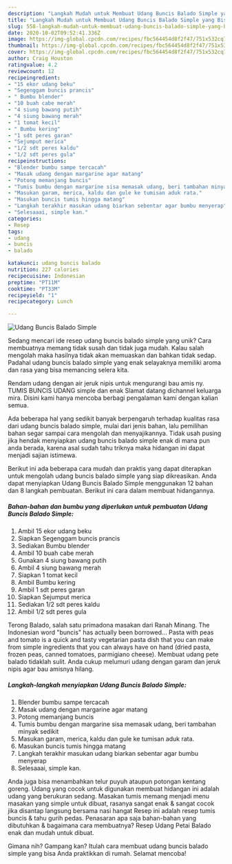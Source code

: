 ```yaml
---
description: "Langkah Mudah untuk Membuat Udang Buncis Balado Simple yang Bisa Manjain Lidah"
title: "Langkah Mudah untuk Membuat Udang Buncis Balado Simple yang Bisa Manjain Lidah"
slug: 558-langkah-mudah-untuk-membuat-udang-buncis-balado-simple-yang-bisa-manjain-lidah
date: 2020-10-02T09:52:41.336Z
image: https://img-global.cpcdn.com/recipes/fbc564454d8f2f47/751x532cq70/udang-buncis-balado-simple-foto-resep-utama.jpg
thumbnail: https://img-global.cpcdn.com/recipes/fbc564454d8f2f47/751x532cq70/udang-buncis-balado-simple-foto-resep-utama.jpg
cover: https://img-global.cpcdn.com/recipes/fbc564454d8f2f47/751x532cq70/udang-buncis-balado-simple-foto-resep-utama.jpg
author: Craig Houston
ratingvalue: 4.2
reviewcount: 12
recipeingredient:
- "15 ekor udang beku"
- "Segenggam buncis prancis"
- " Bumbu blender"
- "10 buah cabe merah"
- "4 siung bawang putih"
- "4 siung bawang merah"
- "1 tomat kecil"
- " Bumbu kering"
- "1 sdt peres garan"
- "Sejumput merica"
- "1/2 sdt peres kaldu"
- "1/2 sdt peres gula"
recipeinstructions:
- "Blender bumbu sampe tercacah"
- "Masak udang dengan margarine agar matang"
- "Potong memanjang buncis"
- "Tumis bumbu dengan margarine sisa memasak udang, beri tambahan minyak sedikit"
- "Masukan garam, merica, kaldu dan gule ke tumisan aduk rata."
- "Masukan buncis tumis hingga matang"
- "Langkah terakhir masukan udang biarkan sebentar agar bumbu menyerap"
- "Selesaaai, simple kan."
categories:
- Resep
tags:
- udang
- buncis
- balado

katakunci: udang buncis balado 
nutrition: 227 calories
recipecuisine: Indonesian
preptime: "PT11M"
cooktime: "PT33M"
recipeyield: "1"
recipecategory: Lunch

---
```



![Udang Buncis Balado Simple](https://img-global.cpcdn.com/recipes/fbc564454d8f2f47/751x532cq70/udang-buncis-balado-simple-foto-resep-utama.jpg)

Sedang mencari ide resep udang buncis balado simple yang unik? Cara membuatnya memang tidak susah dan tidak juga mudah. Kalau salah mengolah maka hasilnya tidak akan memuaskan dan bahkan tidak sedap. Padahal udang buncis balado simple yang enak selayaknya memiliki aroma dan rasa yang bisa memancing selera kita.

Rendam udang dengan air jeruk nipis untuk mengurangi bau amis ny. TUMIS BUNCIS UDANG simple dan enak Slamat datang dichannel keluarga mira. Disini kami hanya mencoba berbagi pengalaman kami dengan kalian semua.

Ada beberapa hal yang sedikit banyak berpengaruh terhadap kualitas rasa dari udang buncis balado simple, mulai dari jenis bahan, lalu pemilihan bahan segar sampai cara mengolah dan menyajikannya. Tidak usah pusing jika hendak menyiapkan udang buncis balado simple enak di mana pun anda berada, karena asal sudah tahu triknya maka hidangan ini dapat menjadi sajian istimewa.


Berikut ini ada beberapa cara mudah dan praktis yang dapat diterapkan untuk mengolah udang buncis balado simple yang siap dikreasikan. Anda dapat menyiapkan Udang Buncis Balado Simple menggunakan 12 bahan dan 8 langkah pembuatan. Berikut ini cara dalam membuat hidangannya.

<!--inarticleads1-->

##### Bahan-bahan dan bumbu yang diperlukan untuk pembuatan Udang Buncis Balado Simple:

1. Ambil 15 ekor udang beku
1. Siapkan Segenggam buncis prancis
1. Sediakan  Bumbu blender
1. Ambil 10 buah cabe merah
1. Gunakan 4 siung bawang putih
1. Ambil 4 siung bawang merah
1. Siapkan 1 tomat kecil
1. Ambil  Bumbu kering
1. Ambil 1 sdt peres garan
1. Siapkan Sejumput merica
1. Sediakan 1/2 sdt peres kaldu
1. Ambil 1/2 sdt peres gula


Terong Balado, salah satu primadona masakan dari Ranah Minang. The Indonesian word &#34;buncis&#34; has actually been borrowed… Pasta with peas and tomato is a quick and tasty vegetarian pasta dish that you can make from simple ingredients that you can always have on hand (dried pasta, frozen peas, canned tomatoes, parmigiano cheese). Membuat udang pete balado tidaklah sulit. Anda cukup melumuri udang dengan garam dan jeruk nipis agar bau amisnya hilang. 

<!--inarticleads2-->

##### Langkah-langkah menyiapkan Udang Buncis Balado Simple:

1. Blender bumbu sampe tercacah
1. Masak udang dengan margarine agar matang
1. Potong memanjang buncis
1. Tumis bumbu dengan margarine sisa memasak udang, beri tambahan minyak sedikit
1. Masukan garam, merica, kaldu dan gule ke tumisan aduk rata.
1. Masukan buncis tumis hingga matang
1. Langkah terakhir masukan udang biarkan sebentar agar bumbu menyerap
1. Selesaaai, simple kan.


Anda juga bisa menambahkan telur puyuh ataupun potongan kentang goreng. Udang yang cocok untuk digunakan membuat hidangan ini adalah udang yang berukuran sedang. Masakan tumis memang menjadi menu masakan yang simple untuk dibuat, rasanya sangat enak &amp; sangat cocok jika disantap langsung bersama nasi hangat Resep ini adalah resep tumis buncis &amp; tahu gurih pedas. Penasaran apa saja bahan-bahan yang dibutuhkan &amp; bagaimana cara membuatnya? Resep Udang Petai Balado enak dan mudah untuk dibuat. 

Gimana nih? Gampang kan? Itulah cara membuat udang buncis balado simple yang bisa Anda praktikkan di rumah. Selamat mencoba!
